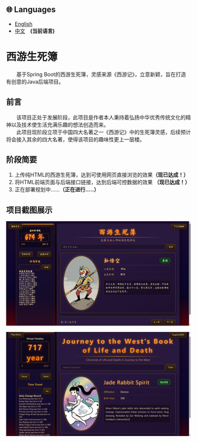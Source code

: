 ## 🌐 Languages
- [English](README.md)  
- [中文](README_zh.md)&emsp;**(当前语言)** 

# 西游生死簿
&emsp;&emsp;基于Spring Boot的西游生死簿，灵感来源《西游记》，立意新颖，旨在打造有创意的Java后端项目。

## 前言
&emsp;&emsp;该项目正处于发展阶段，此项目是作者本人秉持着弘扬中华优秀传统文化的精神以及技术使生活充满乐趣的想法创造而来。  
&emsp;&emsp;此项目现阶段立项于中国四大名著之一《西游记》中的生死簿灵感，后续预计将会接入其余的四大名著，使得该项目的趣味性更上一层楼。  

## 阶段简要
<ol>
<li>上传纯HTML的西游生死簿，达到可使用网页直接浏览的效果<strong>（现已达成！）</strong></li>
<li>将HTML前端页面与后端接口链接，达到后端可控数据的效果 <strong>（现已达成！）</strong></li>
<li>正在部署规划中......<strong>（正在进行.....）</strong></li>
</ol>

## 项目截图展示

![Page Display](https://github.com/EternalRights/the-book-of-life-and-death/raw/2185d54f4646107d0088613f69ce2aa01210f073/other/README-images/%E5%B1%8F%E5%B9%95%E6%88%AA%E5%9B%BE%202025-07-07%20173446.png "中文页面")

![Page Display](https://github.com/EternalRights/the-book-of-life-and-death/raw/2185d54f4646107d0088613f69ce2aa01210f073/other/README-images/%E5%B1%8F%E5%B9%95%E6%88%AA%E5%9B%BE%202025-07-07%20173514.png "英文页面")
